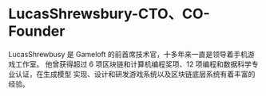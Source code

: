 # LucasShrewsbury-CTO、CO-Founder

LucasShrewbusy 是 Gameloft 的前首席技术官，十多年来一直是领导着手机游戏工作室。 他曾获得超过 6 项区块链和计算机编程奖项、12 项编程和数据科学专业认证，在生成模型 实现、设计和研发游戏系统以及区块链底层系统有着丰富的经验。
